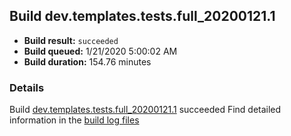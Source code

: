 ## Build dev.templates.tests.full_20200121.1
- **Build result:** `succeeded`
- **Build queued:** 1/21/2020 5:00:02 AM
- **Build duration:** 154.76 minutes
### Details
Build [dev.templates.tests.full_20200121.1](https://winappstudio.visualstudio.com/web/build.aspx?pcguid=a4ef43be-68ce-4195-a619-079b4d9834c2&builduri=vstfs%3a%2f%2f%2fBuild%2fBuild%2f32611) succeeded
Find detailed information in the [build log files]()
